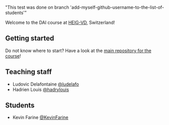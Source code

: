 "This test was done on branch 'add-myself-github-username-to-the-list-of-students'"

Welcome to the DAI course at [HEIG-VD](https://heig-vd.ch), Switzerland!

## Getting started

Do not know where to start? Have a look at the
[main repository for the course](https://github.com/heig-vd-dai-course/heig-vd-dai-course)!

## Teaching staff

<!--
Please add your name in alphabetical order (by last name) in this format:
First name Last name [@GitHub username](https://github.com/USERNAME)
-->

- Ludovic Delafontaine [@ludelafo](https://github.com/ludelafo/)
- Hadrien Louis [@hadrylouis](https://github.com/hadrylouis)

## Students

<!--
Please add your name in alphabetical order (by last name) in this format:
First name Last name [@GitHub username](https://github.com/USERNAME)
-->

- Kevin Farine [@KevinFarine](https://github.com/KevinFarine)
